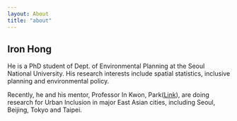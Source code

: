 ```yaml
---
layout: About
title: "about"
---
```

## Iron Hong
He is a PhD student of Dept. of Environmental Planning at the Seoul National University. 
His research interests include spatial statistics, inclusive planning and environmental policy. 

Recently, he and his mentor, Professor In Kwon, Park([Link](https://gses.snu.ac.kr/ko/professor/41)), 
are doing research for Urban Inclusion in major East Asian cities, including Seoul, Beijing, Tokyo and Taipei.
